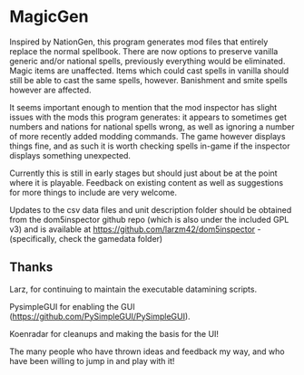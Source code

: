 # MagicGen

Inspired by NationGen, this program generates mod files that entirely replace the normal spellbook. There are now options to preserve vanilla generic and/or national spells, previously everything would be eliminated. Magic items are unaffected. Items which could cast spells in vanilla should still be able to cast the same spells, however. Banishment and smite spells however are affected.

It seems important enough to mention that the mod inspector has slight issues with the mods this program generates: it appears to sometimes get numbers and nations for national spells wrong, as well as ignoring a number of more recently added modding commands. The game however displays things fine, and as such it is worth checking spells in-game if the inspector displays something unexpected.

Currently this is still in early stages but should just about be at the point where it is playable. Feedback on existing content as well as suggestions for more things to include are very welcome.

Updates to the csv data files and unit description folder should be obtained from the dom5inspector github repo (which is also under the included GPL v3) and is available at https://github.com/larzm42/dom5inspector - (specifically, check the gamedata folder)

## Thanks

Larz, for continuing to maintain the executable datamining scripts.

PysimpleGUI for enabling the GUI (https://github.com/PySimpleGUI/PySimpleGUI).

Koenradar for cleanups and making the basis for the UI!

The many people who have thrown ideas and feedback my way, and who have been willing to jump in and play with it!
